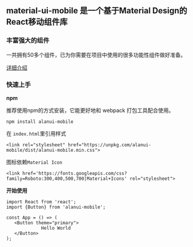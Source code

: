 ## material-ui-mobile 是一个基于Material Design的React移动组件库

### 丰富强大的组件

一共拥有50多个组件，已为你需要在项目中使用的很多功能性组件做好准备。

[详细介绍](http://langwenda.com:8100)

### 快速上手

**npm**

推荐使用npm的方式安装，它能更好地和 webpack 打包工具配合使用。
```
npm install alanui-mobile
```
在 `index.html`里引用样式
```
<link rel="stylesheet" href="https://unpkg.com/alanui-mobile/dist/alanui-mobile.min.css">
```
图标依赖`Material Icon`
```
<link href='https://fonts.googleapis.com/css?family=Roboto:300,400,500,700|Material+Icons' rel="stylesheet">
```
**开始使用**
```
import React from 'react';
import {Button} from 'alanui-mobile';

const App = () => (
   <Button theme="primary">
             Hello World
   </Button>
);
```